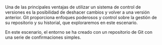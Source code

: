 Una de las principales ventajas de utilizar un sistema de control de versiones es la posibilidad de deshacer cambios y volver a una versión anterior. Git proporciona enfoques poderosos y control sobre la gestión de su repositorio y su historial, que exploraremos en este escenario.

En este escenario, el entorno se ha creado con un repositorio de Git con una serie de confirmaciones simples.
